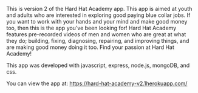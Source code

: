 This is version 2 of the Hard Hat Academy app. This app is aimed at youth and adults who are interested in exploring good paying blue collar jobs. If you want to work with your hands and your mind and make good money too, then this is the app you've been looking for! Hard Hat Academy features pre-recorded videos of men and women who are great at what they do; building, fixing, diagnosing, repairing, and improving things, and are making good money doing it too. Find your passion at Hard Hat Academy!

This app was developed with javascript, express, node.js, mongoDB, and css.

You can view the app at: https://hard-hat-academy-v2.1herokuapp.com/